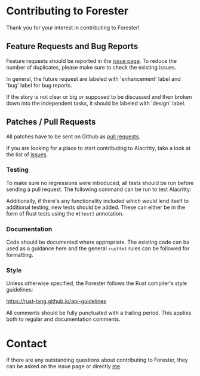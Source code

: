 # Contributing to Forester

Thank you for your interest in contributing to Forester!

## Feature Requests and Bug Reports

Feature requests should be reported in the
[issue page](https://github.com/besok/forester/issues). To reduce the number of
duplicates, please make sure to check the existing issues.

In general, the future request are labeled with 'enhancement' label and 'bug' label for bug reports.

If the story is not clear or big or supposed to be discussed and then broken down into the independent tasks, 
it should be labeled with 'design' label. 

## Patches / Pull Requests

All patches have to be sent on Github as [pull requests](https://github.com/besok/forester/pulls).

If you are looking for a place to start contributing to Alacritty, take a look at the
list of [issues](https://github.com/besok/forester/issues).

### Testing

To make sure no regressions were introduced, all tests should be run before sending a pull request.
The following command can be run to test Alacritty:

Additionally, if there's any functionality included which would lend itself to additional testing,
new tests should be added. These can either be in the form of Rust tests using the `#[test]`
annotation.

### Documentation

Code should be documented where appropriate. The existing code can be used as a guidance here and
the general `rustfmt` rules can be followed for formatting.

### Style

Unless otherwise specified, the Forester follows the Rust compiler's style guidelines:

https://rust-lang.github.io/api-guidelines

All comments should be fully punctuated with a trailing period. This applies both to regular and
documentation comments.

# Contact

If there are any outstanding questions about contributing to Forester, they can be asked on the issue page or
directly [me](https://github.com/besok).
